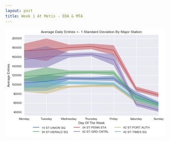 ```yaml
---
layout: post
title: Week 1 At Metis - EDA & MTA
---
```


![plot1](https://github.com/JEddy92/JEddy92.github.io/blob/master/images/Line_Volume.png)


